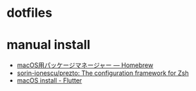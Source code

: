 # dotfiles


# manual install

- [macOS用パッケージマネージャー — Homebrew](https://brew.sh/index_ja)
- [sorin\-ionescu/prezto: The configuration framework for Zsh](https://github.com/sorin-ionescu/prezto)
- [macOS install \- Flutter](https://flutter.dev/docs/get-started/install/macos)
